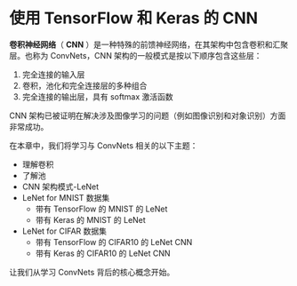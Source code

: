 # 使用 TensorFlow 和 Keras 的 CNN

**卷积神经网络**（ **CNN** ）是一种特殊的前馈神经网络，在其架构中包含卷积和汇聚层。也称为 ConvNets，CNN 架构的一般模式是按以下顺序包含这些层：

1.  完全连接的输入层
2.  卷积，池化和完全连接层的多种组合
3.  完全连接的输出层，具有 softmax 激活函数

CNN 架构已被证明在解决涉及图像学习的问题（例如图像识别和对象识别）方面非常成功。

在本章中，我们将学习与 ConvNets 相关的以下主题：

*   理解卷积
*   了解池
*   CNN 架构模式-LeNet
*   LeNet for MNIST 数据集
    *   带有 TensorFlow 的 MNIST 的 LeNet
    *   带有 Keras 的 MNIST 的 LeNet
*   LeNet for CIFAR 数据集
    *   带有 TensorFlow 的 CIFAR10 的 LeNet CNN
    *   带有 Keras 的 CIFAR10 的 LeNet CNN

让我们从学习 ConvNets 背后的核心概念开始。